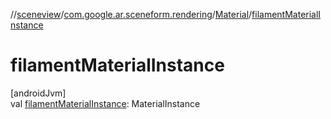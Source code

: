 //[sceneview](../../../index.md)/[com.google.ar.sceneform.rendering](../index.md)/[Material](index.md)/[filamentMaterialInstance](filament-material-instance.md)

# filamentMaterialInstance

[androidJvm]\
val [filamentMaterialInstance](filament-material-instance.md): MaterialInstance
